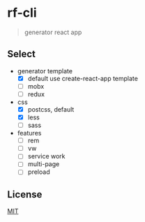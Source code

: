 # rf-cli

> generator react app

## Select

- generator template
  - [x] default use create-react-app template
  - [ ] mobx
  - [ ] redux
- css
  - [x] postcss, default
  - [x] less
  - [ ] sass
- features
  - [ ] rem
  - [ ] vw
  - [ ] service work
  - [ ] multi-page
  - [ ] preload

## License

[MIT]()
